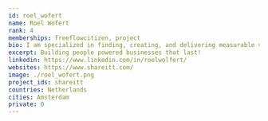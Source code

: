 ```yaml
---
id: roel_wofert
name: Roel Wofert
rank: 4
memberships: freeflowcitizen, project
bio: I am specialized in finding, creating, and delivering measurable value. I enjoy helping organizations and executives to make a 'turn around' in their business (model) and a mind shift in their thinking and acting!
excerpt: Building people powered businesses that last!
linkedin: https://www.linkedin.com/in/roelwolfert/
websites: https://www.shareitt.com/
image: ./roel_wofert.png
project_ids: shareitt
countries: Netherlands
cities: Amsterdam
private: 0
---
```

